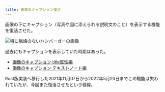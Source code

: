 ```yaml
---
title: 画像のキャプション復活
---
```

画像の下にキャプション（写真や図に添えられる説明文のこと）を表示する機能を復活させた。

![](https://lh3.googleusercontent.com/docs/ADP-6oHL_uebycIVxs41QLToLUWN4dldhTgPkY6IqceehKidxqarjo3J-7UWTonblzSxGzXGn7OfsEC7ZUCAkhMq1yp_-2XTv20WQCUTqPCacOP0s161BQRlNkPVfT4Ms_QtEToiSPXOSQjW01x5B22TvE9B675-s-_y2aabWZss4QaluKC_ViEmvQtl5SD7gU-sAYKpvH4SWI_3lSdwH_tlgR7rmQ7Xaeru540xkwtNlfEuH6jxoxR4kFi3OVITcu73f4Li6FOolwajN68cTih2W5t_RlR5QGI7mA1_5dfHpj8KBnw1Tc-YkbR8Km0-GuN1fAz1DMgVpy0Lb8I-lqdeStxIJsRpHCnrk2-ijcpIXRY6OZWf0v-NfhSr2MCBA4Uy9qUteQqoTYiZXPODcSmJVjcIIBMku1siRwbcqwMLISa7ZGxR_kjLolgVAzyAbYkPPR4exx8ah2Eu6uRBCP75RYMKbO6COi0b-D8gqtIOhE8GAxDHRa7tAM4oohoydJl_oiM0b32d6Qlw-24NBVZGLUI8cPiQl8zIcVh7Iv82AiSN9MgxOTn-tdEach2F7NaokVHgnS-o8Ymn7ih-jD4V_I5EiKceGEsXMjX8kPROfITBAfPRAZQDgXNnO-JnPuuA5c46HkOhbLAHD5rUwEJbQAvM3m8z-WhhURUm2O42va0x9YVvrehF0Hr2-pag0pdgZYU1EdBIuzTRIwUmBiu4dgEnZjramVwYibGQA6Pq_0k03VwH64puwkJroZt5sAnTCmZzdATz66pvC8HdS8HXSaY2N4e1WmDzdi87GHmTvlwtuyMarzi0lWOzIWJX4feXjPIkljmCjSVPjaOcv0YDYhz5okJGeFWXuR9bwUGo9KpFjklSUmfkqGoZNewVeR18Nu3l1nkkpzyZAuyRFVEPjGmeYY-K5iJTdEmR1FASHOYfk2nlTj2rPLEbO7bLIqdWi8QJa6Rh3qtXQFW1WWr3ZVFXKCu6KnbLXwdiV1HicMTsiCQsuEdAGkUGrpHx1z54JussaPcW_XpfxE649E2kj2Q0bFMG5t9MY_V5_7iyC88KrwhtMetRjqQJe6Kl9hDQ6D2vzog61OR9O8lZE_-wMS2pMxstCkh6OnxVLJNHcDQ1A1DVu6ZR_pN5eQnMORVeODY2QbnucBFr1QhD_jCCf2FwhK5LgIEoPWOeEEVflpECEYfyYoqc7ubrqYCy0fY0xgpZzPv62B07ny2r1xTNdAHap2zfRhod3m6j4Iv2zFYKQlEM "特に脈絡のないハンバーガーの画像")

過去にもキャプションを表示していた時期はあった。

*   [画像のキャプション title属性編](https://r7kamura.com/articles/2020-11-07-image-caption-revised)
*   [画像のキャプション テキストノード編](https://r7kamura.com/articles/2020-09-22-markdown-caption)

Rust版実装へ移行した2021年11月07日から2022年5月20日までこの機能は失われていたが、今回また復活させたという経緯。
